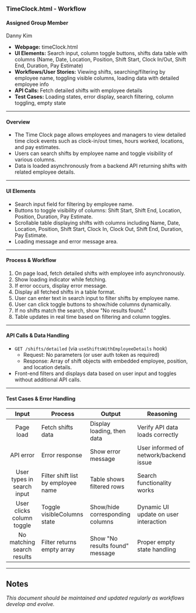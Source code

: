 ### **TimeClock.html - Workflow**

#### **Assigned Group Member**
Danny Kim
- **Webpage:** timeClock.html
- **UI Elements:** Search input, column toggle buttons, shifts data table with columns (Name, Date, Location, Position, Shift Start, Clock In/Out, Shift End, Duration, Pay Estimate)
- **Workflows/User Stories:** Viewing shifts, searching/filtering by employee name, toggling visible columns, loading data with detailed employee info
- **API Calls:** Fetch detailed shifts with employee details
- **Test Cases:** Loading states, error display, search filtering, column toggling, empty state

---
#### **Overview**
- The Time Clock page allows employees and managers to view detailed time clock events such as clock-in/out times, hours worked, locations, and pay estimates.
- Users can search shifts by employee name and toggle visibility of various columns.
- Data is loaded asynchronously from a backend API returning shifts with related employee details.

---
#### **UI Elements**
- Search input field for filtering by employee name.
- Buttons to toggle visibility of columns: Shift Start, Shift End, Location, Position, Duration, Pay Estimate.
- Scrollable table displaying shifts with columns including Name, Date, Location, Position, Shift Start, Clock In, Clock Out, Shift End, Duration, Pay Estimate.
- Loading message and error message area.

---
#### **Process & Workflow**
1. On page load, fetch detailed shifts with employee info asynchronously.
2. Show loading indicator while fetching.
3. If error occurs, display error message.
4. Display all fetched shifts in a table format.
5. User can enter text in search input to filter shifts by employee name.
6. User can click toggle buttons to show/hide columns dynamically.
7. If no shifts match the search, show "No results found."
8. Table updates in real time based on filtering and column toggles.

---
#### **API Calls & Data Handling**
- `GET /shifts/detailed` (via `useShiftsWithEmployeeDetails` hook)
  - Request: No parameters (or user auth token as required)
  - Response: Array of shift objects with embedded employee, position, and location details.
- Front-end filters and displays data based on user input and toggles without additional API calls.

---
#### **Test Cases & Error Handling**

| Input                         | Process                            | Output                          | Reasoning                                   |
| :---------------------------: | --------------------------------- | ------------------------------ | ------------------------------------------ |
| Page load                     | Fetch shifts data                 | Display loading, then data     | Verify API data loads correctly             |
| API error                     | Error response                    | Show error message             | User informed of network/backend issue      |
| User types in search input    | Filter shift list by employee name| Table shows filtered rows      | Search functionality works                   |
| User clicks column toggle     | Toggle visibleColumns state       | Show/hide corresponding columns| Dynamic UI update on user interaction       |
| No matching search results    | Filter returns empty array         | Show "No results found" message | Proper empty state handling                   |

---
## Notes
*This document should be maintained and updated regularly as workflows develop and evolve.*
